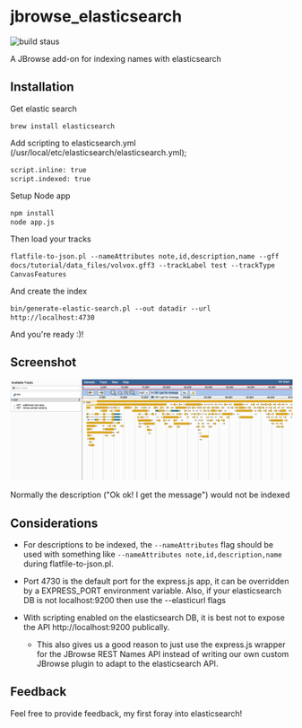 # jbrowse_elasticsearch

![build staus](https://travis-ci.org/cmdcolin/jbrowse_elasticsearch.svg?branch=master)

A JBrowse add-on for indexing names with elasticsearch

## Installation

Get elastic search


    brew install elasticsearch


Add scripting to elasticsearch.yml (/usr/local/etc/elasticsearch/elasticsearch.yml);

    script.inline: true
    script.indexed: true
    


Setup Node app

    npm install
    node app.js


Then load your tracks


    flatfile-to-json.pl --nameAttributes note,id,description,name --gff docs/tutorial/data_files/volvox.gff3 --trackLabel test --trackType CanvasFeatures

And create the index

    bin/generate-elastic-search.pl --out datadir --url http://localhost:4730


And you're ready :)!

## Screenshot

![](img/example.png)

Normally the description ("Ok ok! I get the message") would not be indexed


## Considerations

* For descriptions to be indexed, the `--nameAttributes` flag should be used
  with something like `--nameAttributes note,id,description,name` during
  flatfile-to-json.pl.


* Port 4730 is the default port for the express.js app, it can be
  overridden by a EXPRESS_PORT environment variable. Also, if your elasticsearch
  DB is not localhost:9200 then use the --elasticurl flags


* With scripting enabled on the elasticsearch DB, it is best not to expose the
  API http://localhost:9200 publically.

  * This also gives us a good reason to just use the express.js wrapper for the 
    JBrowse REST Names API instead of writing our own custom JBrowse plugin to adapt
    to the elasticsearch API.


## Feedback

Feel free to provide feedback, my first foray into elasticsearch!

